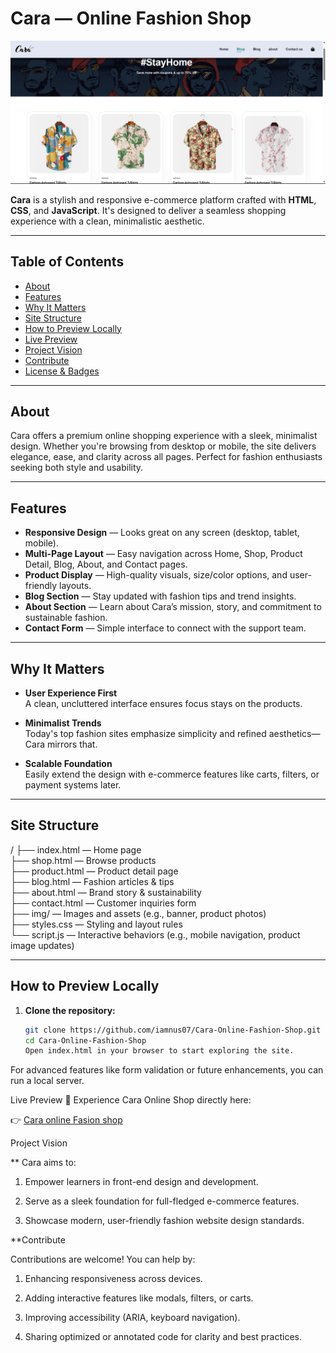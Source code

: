 # Cara — Online Fashion Shop

![Cara Fashion Shop Banner](./Image/New%20folder/Screenshot%202025-09-01%20114115.png)

**Cara** is a stylish and responsive e-commerce platform crafted with **HTML**, **CSS**, and **JavaScript**. It's designed to deliver a seamless shopping experience with a clean, minimalistic aesthetic.

---

## Table of Contents

- [About](#about)
- [Features](#features)
- [Why It Matters](#why-it-matters)
- [Site Structure](#site-structure)
- [How to Preview Locally](#how-to-preview-locally)
- [Live Preview](#live-preview)
- [Project Vision](#project-vision)
- [Contribute](#contribute)
- [License & Badges](#license--badges)

---

## About

Cara offers a premium online shopping experience with a sleek, minimalist design. Whether you're browsing from desktop or mobile, the site delivers elegance, ease, and clarity across all pages. Perfect for fashion enthusiasts seeking both style and usability.

---

## Features

- **Responsive Design** — Looks great on any screen (desktop, tablet, mobile).
- **Multi-Page Layout** — Easy navigation across Home, Shop, Product Detail, Blog, About, and Contact pages.
- **Product Display** — High-quality visuals, size/color options, and user-friendly layouts.
- **Blog Section** — Stay updated with fashion tips and trend insights.
- **About Section** — Learn about Cara’s mission, story, and commitment to sustainable fashion.
- **Contact Form** — Simple interface to connect with the support team.

---

## Why It Matters

- **User Experience First**  
  A clean, uncluttered interface ensures focus stays on the products.

- **Minimalist Trends**  
  Today's top fashion sites emphasize simplicity and refined aesthetics—Cara mirrors that.

- **Scalable Foundation**  
  Easily extend the design with e-commerce features like carts, filters, or payment systems later.

---

## Site Structure

/
├── index.html — Home page  
├── shop.html — Browse products  
├── product.html — Product detail page  
├── blog.html — Fashion articles & tips  
├── about.html — Brand story & sustainability  
├── contact.html — Customer inquiries form  
├── img/ — Images and assets (e.g., banner, product photos)  
├── styles.css — Styling and layout rules  
└── script.js — Interactive behaviors (e.g., mobile navigation, product image updates)

---

## How to Preview Locally

1. **Clone the repository:**
   ```bash
   git clone https://github.com/iamnus07/Cara-Online-Fashion-Shop.git
   cd Cara-Online-Fashion-Shop
   Open index.html in your browser to start exploring the site.
   ```

For advanced features like form validation or future enhancements, you can run a local server.

Live Preview
🚀 Experience Cara Online Shop directly here:

👉 <a href=https://caraonlineshopbyshuvo.netlify.app> Cara online Fasion shop</a>

Project Vision

\*\* Cara aims to:

1. Empower learners in front-end design and development.

2. Serve as a sleek foundation for full-fledged e-commerce features.

3. Showcase modern, user-friendly fashion website design standards.

\*\*Contribute

Contributions are welcome! You can help by:

1. Enhancing responsiveness across devices.

2. Adding interactive features like modals, filters, or carts.

3. Improving accessibility (ARIA, keyboard navigation).

4. Sharing optimized or annotated code for clarity and best practices.
